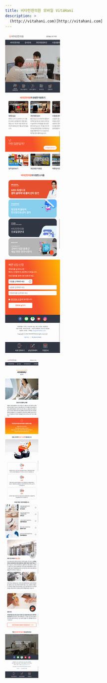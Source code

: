 ```yaml
---
title: 비타민한의원 모바일 VitaHani
description: >
  (http://vitahani.com)[http://vitahani.com]
---
```


![](/assets/img/blog/vitahani-1.png)

![](/assets/img/blog/vitahani-2.png)